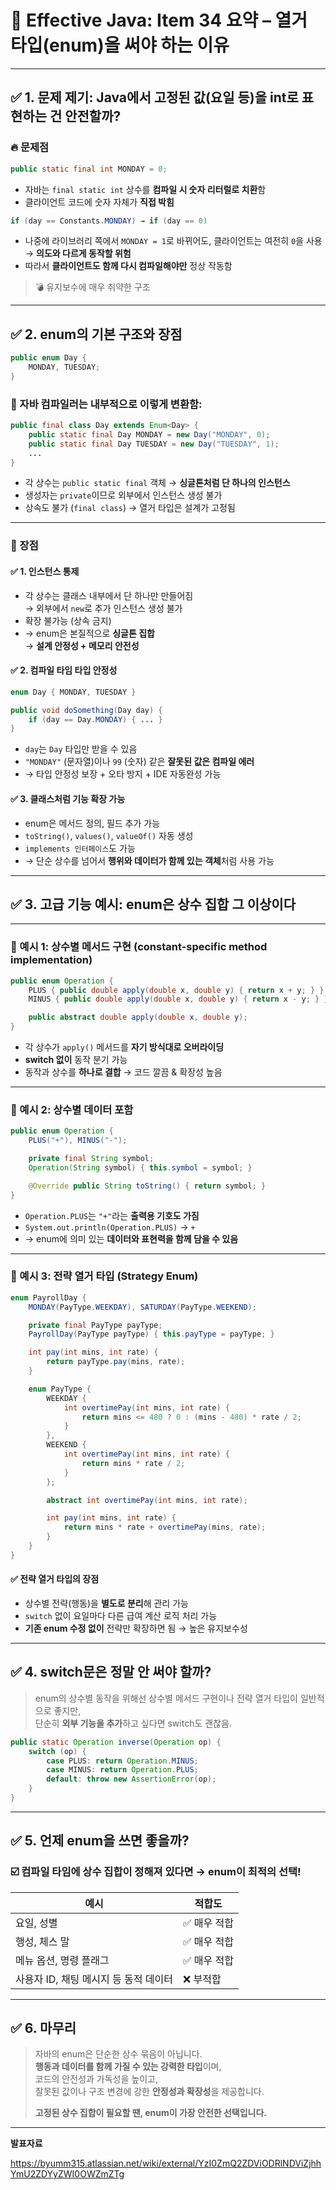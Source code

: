 # 📘 Effective Java: Item 34 요약 – 열거 타입(enum)을 써야 하는 이유

---

## ✅ 1. 문제 제기: Java에서 고정된 값(요일 등)을 int로 표현하는 건 안전할까?

### 🔥 문제점

```java
public static final int MONDAY = 0;
```

- 자바는 `final static int` 상수를 **컴파일 시 숫자 리터럴로 치환**함  
- 클라이언트 코드에 숫자 자체가 **직접 박힘**

```java
if (day == Constants.MONDAY) → if (day == 0)
```

- 나중에 라이브러리 쪽에서 `MONDAY = 1`로 바뀌어도,
  클라이언트는 여전히 `0`을 사용 → **의도와 다르게 동작할 위험**
- 따라서 **클라이언트도 함께 다시 컴파일해야만** 정상 작동함

> 💣 유지보수에 매우 취약한 구조

---

## ✅ 2. enum의 기본 구조와 장점

```java
public enum Day {
    MONDAY, TUESDAY;
}
```

### 🔧 자바 컴파일러는 내부적으로 이렇게 변환함:

```java
public final class Day extends Enum<Day> {
    public static final Day MONDAY = new Day("MONDAY", 0);
    public static final Day TUESDAY = new Day("TUESDAY", 1);
    ...
}
```

- 각 상수는 `public static final` 객체 → **싱글톤처럼 단 하나의 인스턴스**
- 생성자는 `private`이므로 외부에서 인스턴스 생성 불가
- 상속도 불가 (`final class`) → 열거 타입은 설계가 고정됨

---

### 🌟 장점

#### ✅ 1. 인스턴스 통제

- 각 상수는 클래스 내부에서 단 하나만 만들어짐  
→ 외부에서 `new`로 추가 인스턴스 생성 불가
- 확장 불가능 (상속 금지)
- → enum은 본질적으로 **싱글톤 집합**  
→ **설계 안정성 + 메모리 안전성**

#### ✅ 2. 컴파일 타임 타입 안정성

```java
enum Day { MONDAY, TUESDAY }

public void doSomething(Day day) {
    if (day == Day.MONDAY) { ... }
}
```

- `day`는 `Day` 타입만 받을 수 있음
- `"MONDAY"` (문자열)이나 `99` (숫자) 같은 **잘못된 값은 컴파일 에러**
- → 타입 안정성 보장 + 오타 방지 + IDE 자동완성 가능

#### ✅ 3. 클래스처럼 기능 확장 가능

- enum은 메서드 정의, 필드 추가 가능
- `toString()`, `values()`, `valueOf()` 자동 생성
- `implements 인터페이스`도 가능
- → 단순 상수를 넘어서 **행위와 데이터가 함께 있는 객체**처럼 사용 가능

---

## ✅ 3. 고급 기능 예시: enum은 상수 집합 그 이상이다

---

### 🎯 예시 1: 상수별 메서드 구현 (constant-specific method implementation)

```java
public enum Operation {
    PLUS { public double apply(double x, double y) { return x + y; } },
    MINUS { public double apply(double x, double y) { return x - y; } };

    public abstract double apply(double x, double y);
}
```

- 각 상수가 `apply()` 메서드를 **자기 방식대로 오버라이딩**
- **switch 없이** 동작 분기 가능
- 동작과 상수를 **하나로 결합** → 코드 깔끔 & 확장성 높음

---

### 🎯 예시 2: 상수별 데이터 포함

```java
public enum Operation {
    PLUS("+"), MINUS("-");

    private final String symbol;
    Operation(String symbol) { this.symbol = symbol; }

    @Override public String toString() { return symbol; }
}
```

- `Operation.PLUS`는 `"+"`라는 **출력용 기호도 가짐**
- `System.out.println(Operation.PLUS)` → `+`
- → enum에 의미 있는 **데이터와 표현력을 함께 담을 수 있음**

---

### 🎯 예시 3: 전략 열거 타입 (Strategy Enum)

```java
enum PayrollDay {
    MONDAY(PayType.WEEKDAY), SATURDAY(PayType.WEEKEND);

    private final PayType payType;
    PayrollDay(PayType payType) { this.payType = payType; }

    int pay(int mins, int rate) {
        return payType.pay(mins, rate);
    }

    enum PayType {
        WEEKDAY {
            int overtimePay(int mins, int rate) {
                return mins <= 480 ? 0 : (mins - 480) * rate / 2;
            }
        },
        WEEKEND {
            int overtimePay(int mins, int rate) {
                return mins * rate / 2;
            }
        };

        abstract int overtimePay(int mins, int rate);

        int pay(int mins, int rate) {
            return mins * rate + overtimePay(mins, rate);
        }
    }
}
```

#### ✅ 전략 열거 타입의 장점

- 상수별 전략(행동)을 **별도로 분리**해 관리 가능
- `switch` 없이 요일마다 다른 급여 계산 로직 처리 가능
- **기존 enum 수정 없이** 전략만 확장하면 됨 → 높은 유지보수성

---

## ✅ 4. switch문은 정말 안 써야 할까?

> enum의 상수별 동작을 위해선 상수별 메서드 구현이나 전략 열거 타입이 일반적으로 좋지만,  
> 단순히 **외부 기능을 추가**하고 싶다면 switch도 괜찮음.

```java
public static Operation inverse(Operation op) {
    switch (op) {
        case PLUS: return Operation.MINUS;
        case MINUS: return Operation.PLUS;
        default: throw new AssertionError(op);
    }
}
```

---

## ✅ 5. 언제 enum을 쓰면 좋을까?

### ☑️ 컴파일 타임에 상수 집합이 정해져 있다면 → enum이 최적의 선택!

| 예시                         | 적합도       |
|------------------------------|--------------|
| 요일, 성별                   | ✅ 매우 적합 |
| 행성, 체스 말                | ✅ 매우 적합 |
| 메뉴 옵션, 명령 플래그       | ✅ 매우 적합 |
| 사용자 ID, 채팅 메시지 등 동적 데이터 | ❌ 부적합    |

---

## ✅ 6. 마무리

> 자바의 enum은 단순한 상수 묶음이 아닙니다.  
> **행동과 데이터를 함께 가질 수 있는 강력한 타입**이며,  
> 코드의 안전성과 가독성을 높이고,  
> 잘못된 값이나 구조 변경에 강한 **안정성과 확장성**을 제공합니다.  
>  
> **고정된 상수 집합이 필요할 땐, enum이 가장 안전한 선택입니다.**

---

**발표자료**

https://byumm315.atlassian.net/wiki/external/YzI0ZmQ2ZDViODRlNDViZjhhYmU2ZDYyZWI0OWZmZTg
